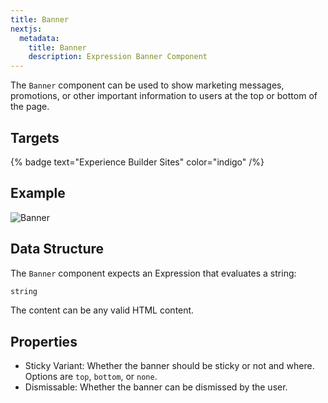 ```yaml
---
title: Banner
nextjs:
  metadata:
    title: Banner
    description: Expression Banner Component
---
```


The `Banner` component can be used to show marketing messages, promotions, or other important information to users
at the top or bottom of the page.

## Targets

{% badge text="Experience Builder Sites" color="indigo" /%}

## Example

![Banner](./../../assets/components/banner/banner.png)

## Data Structure

The `Banner` component expects an Expression that evaluates a string:

```typescript
string
```

The content can be any valid HTML content.

## Properties

* Sticky Variant: Whether the banner should be sticky or not and where. Options are `top`, `bottom`, or `none`.
* Dismissable: Whether the banner can be dismissed by the user.
